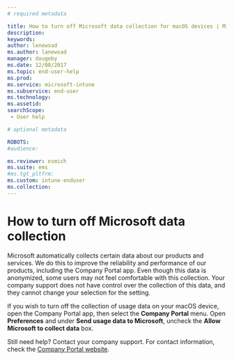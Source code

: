 ```yaml
---
# required metadata

title: How to turn off Microsoft data collection for macOS devices | Microsoft Docs
description:
keywords:
author: lenewsad
ms.author: lanewsad
manager: dougeby
ms.date: 12/08/2017
ms.topic: end-user-help
ms.prod:
ms.service: microsoft-intune
ms.subservice: end-user
ms.technology:
ms.assetid:
searchScope:
 - User help

# optional metadata

ROBOTS:  
#audience:

ms.reviewer: esmich
ms.suite: ems
#ms.tgt_pltfrm:
ms.custom: intune-enduser
ms.collection: 
---
```


# How to turn off Microsoft data collection

Microsoft automatically collects certain data about our products and services. We do this to improve the reliability and performance of our products, including the Company Portal app. Even though this data is anonymized, some users may not feel comfortable with this collection. Your company support does not have control over the collection of this data, and they cannot change your selection for the setting.

If you wish to turn off the collection of usage data on your macOS device, open the Company Portal app, then select the **Company Portal** menu. Open **Preferences** and under **Send usage data to Microsoft**, uncheck the **Allow Microsoft to collect data** box.

Still need help? Contact your company support. For contact information, check the [Company Portal website](https://go.microsoft.com/fwlink/?linkid=2010980).
